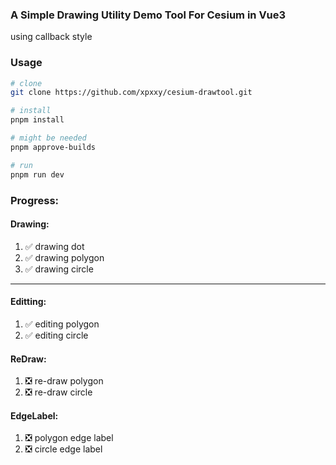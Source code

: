 ### A Simple Drawing Utility Demo Tool For Cesium in Vue3

using callback style


### Usage 

```bash
# clone
git clone https://github.com/xpxxy/cesium-drawtool.git  

# install
pnpm install

# might be needed
pnpm approve-builds

# run
pnpm run dev
```

### Progress:

#### Drawing: 
1. ✅ drawing dot
2. ✅ drawing polygon
3. ✅ drawing circle  
---
#### Editting:

1. ✅ editing polygon
2. ✅ editing circle

#### ReDraw:
1. ❎️ re-draw polygon
2. ❎️ re-draw circle

#### EdgeLabel:
1. ❎️ polygon edge label
2. ❎️ circle edge label
